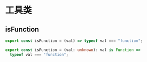 # 工具类

## isFunction

```javascript
export const isFunction = (val) => typeof val === "function";
```

```typescript
export const isFunction = (val: unknown): val is Function =>
  typeof val === "function";
```
